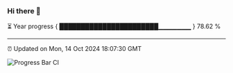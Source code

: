 ### Hi there 👋

⏳ Year progress { ███████████████████████▁▁▁▁▁▁▁ } 78.62 %

---

⏰ Updated on Mon, 14 Oct 2024 18:07:30 GMT

![Progress Bar CI](https://github.com/EinsPommes/EinsPommes/blob/main/.github/workflows/main.yml)
